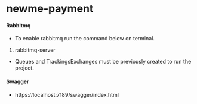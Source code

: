 # newme-payment

#### Rabbitmq
- To enable rabbitmq run the command below on terminal.

1. rabbitmq-server

- Queues and TrackingsExchanges must be previously created to run the project.

#### Swagger
- https://localhost:7189/swagger/index.html

